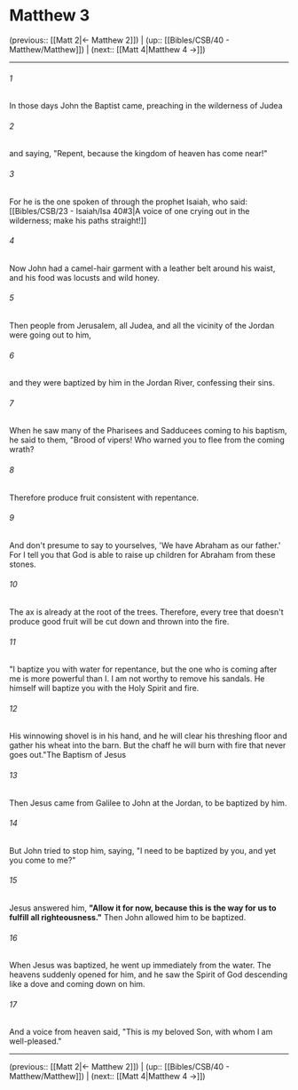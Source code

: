 # Matthew 3

(previous:: [[Matt 2|← Matthew 2]]) | (up:: [[Bibles/CSB/40 - Matthew/Matthew]]) | (next:: [[Matt 4|Matthew 4 →]])

***


###### 1 
In those days John the Baptist came, preaching in the wilderness of Judea 

###### 2 
and saying, "Repent, because the kingdom of heaven has come near!" 

###### 3 
For he is the one spoken of through the prophet Isaiah, who said: [[Bibles/CSB/23 - Isaiah/Isa 40#3|A voice of one crying out in the wilderness; make his paths straight!]]

###### 4 
Now John had a camel-hair garment with a leather belt around his waist, and his food was locusts and wild honey. 

###### 5 
Then people from Jerusalem, all Judea, and all the vicinity of the Jordan were going out to him, 

###### 6 
and they were baptized by him in the Jordan River, confessing their sins. 

###### 7 
When he saw many of the Pharisees and Sadducees coming to his baptism, he said to them, "Brood of vipers! Who warned you to flee from the coming wrath? 

###### 8 
Therefore produce fruit consistent with repentance. 

###### 9 
And don't presume to say to yourselves, 'We have Abraham as our father.' For I tell you that God is able to raise up children for Abraham from these stones. 

###### 10 
The ax is already at the root of the trees. Therefore, every tree that doesn't produce good fruit will be cut down and thrown into the fire. 

###### 11 
"I baptize you with water for repentance, but the one who is coming after me is more powerful than I. I am not worthy to remove his sandals. He himself will baptize you with the Holy Spirit and fire. 

###### 12 
His winnowing shovel is in his hand, and he will clear his threshing floor and gather his wheat into the barn. But the chaff he will burn with fire that never goes out."The Baptism of Jesus 

###### 13 
Then Jesus came from Galilee to John at the Jordan, to be baptized by him. 

###### 14 
But John tried to stop him, saying, "I need to be baptized by you, and yet you come to me?" 

###### 15 
Jesus answered him, **"Allow it for now, because this is the way for us to fulfill all righteousness."** Then John allowed him to be baptized. 

###### 16 
When Jesus was baptized, he went up immediately from the water. The heavens suddenly opened for him, and he saw the Spirit of God descending like a dove and coming down on him. 

###### 17 
And a voice from heaven said, "This is my beloved Son, with whom I am well-pleased."

***

(previous:: [[Matt 2|← Matthew 2]]) | (up:: [[Bibles/CSB/40 - Matthew/Matthew]]) | (next:: [[Matt 4|Matthew 4 →]])
